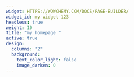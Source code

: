 ```yaml
---
widget: HTTPS://WOWCHEMY.COM/DOCS/PAGE-BUILDER/
widget_id: my-widget-123
headless: true
weight: 10
title: "my homepage "
active: true
design:
  columns: "2"
  background:
    text_color_light: false
    image_darken: 0
---
```

